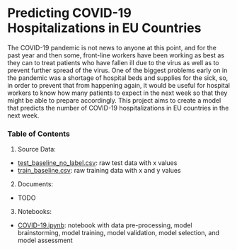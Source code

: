 # Predicting COVID-19 Hospitalizations in EU Countries
The COVID-19 pandemic is not news to anyone at this point, and for the past year and then some, front-line workers have been working as best as they can to treat patients who have fallen ill due to the virus as well as to prevent further spread of the virus. One of the biggest problems early on in the pandemic was a shortage of hospital beds and supplies for the sick, so, in order to prevent that from happening again, it would be useful for hospital workers to know how many patients to expect in the next week so that they might be able to prepare accordingly. This project aims to create a model that predicts the number of COVID-19 hospitalizations in EU countries in the next week.

### Table of Contents

1. Source Data:
- [test_baseline_no_label.csv](data/test_baseline_no_label.csv): raw test data with x values
- [train_baseline.csv](data/train_baseline.csv): raw training data with x and y values
2. Documents:
- TODO
3. Notebooks:
- [COVID-19.ipynb](/COVID-19.ipynb): notebook with data pre-processing, model brainstorming, model training, model validation, model selection, and model assessment
